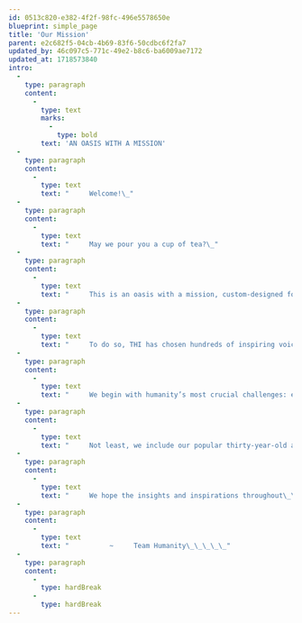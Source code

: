 ```yaml
---
id: 0513c820-e382-4f2f-98fc-496e5578650e
blueprint: simple_page
title: 'Our Mission'
parent: e2c682f5-04cb-4b69-83f6-50cdbc6f2fa7
updated_by: 46c097c5-771c-49e2-b8c6-ba6009ae7172
updated_at: 1718573840
intro:
  -
    type: paragraph
    content:
      -
        type: text
        marks:
          -
            type: bold
        text: 'AN OASIS WITH A MISSION'
  -
    type: paragraph
    content:
      -
        type: text
        text: "     Welcome!\_"
  -
    type: paragraph
    content:
      -
        type: text
        text: "     May we pour you a cup of tea?\_"
  -
    type: paragraph
    content:
      -
        type: text
        text: "     This is an oasis with a mission, custom-designed for we the people to consider how to rescue our humanity.\_"
  -
    type: paragraph
    content:
      -
        type: text
        text: "     To do so, THI has chosen hundreds of inspiring voices to guide and encourage each of us in creating\_\_--\_\_or in re-imagining\_\_--\_\_our role as a changemaker, for our community, our country, or our planet.\_"
  -
    type: paragraph
    content:
      -
        type: text
        text: "     We begin with humanity’s most crucial challenges: ending war, saving democracy, and solving climate change. From there, we introduce you to the world’s thirty most respected non-profits and the opportunity to contribute to their life-saving work.\_"
  -
    type: paragraph
    content:
      -
        type: text
        text: "     Not least, we include our popular thirty-year-old archive of empowering Commencement Speeches, as well as our new blueprint for Peace Gatherings, designed to radically expand the understanding that ending war is not only necessary but also possible.\_"
  -
    type: paragraph
    content:
      -
        type: text
        text: "     We hope the insights and inspirations throughout\_\_--\_\_presented on the wings of essays, photographs, speeches, artwork, film, literature, poetry, and music\_\_--\_\_move you to choose a personal pathway to making a positive difference, helping to fan the aspirational breezes of our shared humanity into winds of change that we so urgently need.\_"
  -
    type: paragraph
    content:
      -
        type: text
        text: "          ~     Team Humanity\_\_\_\_\_"
  -
    type: paragraph
    content:
      -
        type: hardBreak
      -
        type: hardBreak
---
```


